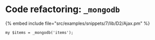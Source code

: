 # Code refactoring: `_mongodb`

{% embed include file="src/examples/snippets/7/lib/D2/Ajax.pm" %}

```
my $items = _mongodb('items');
```


